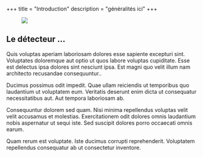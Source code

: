 +++
title =  "Introduction"
description = "généralités ici"
+++

<figure>
<img src="img/500mpixels-couleur.png">
</figure>

## Le détecteur ...

Quis voluptas aperiam laboriosam dolores esse sapiente excepturi sint. Voluptates doloremque aut optio ut quos labore voluptas cupiditate. Esse est delectus ipsa dolores sint nesciunt ipsa. Est magni quo velit illum nam architecto recusandae consequuntur..

Ducimus possimus odit impedit. Quae ullam reiciendis ut temporibus quo laudantium ut voluptatem eum. Veritatis deserunt enim dicta ut consequatur necessitatibus aut. Aut tempora laboriosam ab.
 
Consequuntur dolorem sed quam. Nisi minima repellendus voluptas velit velit accusamus et molestias. Exercitationem odit dolores omnis laudantium nobis aspernatur ut sequi iste. Sed suscipit dolores porro occaecati omnis earum.
 
Quam rerum est voluptate. Iste ducimus corrupti reprehenderit. Voluptatem repellendus consequatur ab ut consectetur inventore.